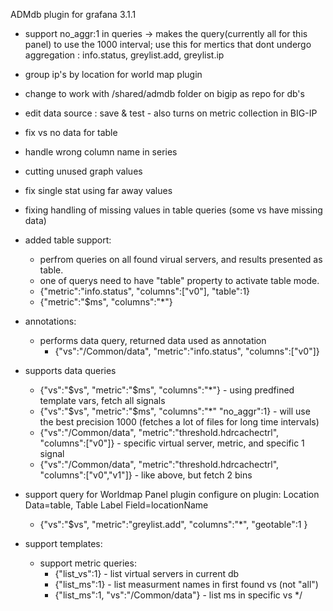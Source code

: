 ADMdb plugin for grafana 3.1.1

+ support no_aggr:1 in queries -> makes the query(currently all for this panel) to use the 1000 interval;
    use this for mertics that dont undergo aggregation : info.status, greylist.add, greylist.ip
+ group ip's by location for world map plugin
+ change to work with /shared/admdb folder on bigip as repo for db's
+ edit data source : save & test - also turns on metric collection in BIG-IP
+ fix vs no data for table
+ handle wrong column name in series
+ cutting unused graph values
+ fix single stat using far away values
+ fixing handling of missing values in table queries (some vs have missing data)

+ added table support:
    + perfrom queries on all found virual servers, and results presented as table.
    + one of querys need to have "table" property to activate table mode.
    + {"metric":"info.status", "columns":["v0"], "table":1}
    + {"metric":"$ms", "columns":"*"} 

+ annotations:
    + performs data query, returned data used as annotation
        + {"vs":"/Common/data", "metric":"info.status", "columns":["v0"]} 

+ supports data queries
    + {"vs":"$vs", "metric":"$ms", "columns":"*"} - using predfined template vars, fetch all signals
    + {"vs":"$vs", "metric":"$ms", "columns":"*" "no_aggr":1} - will use the best precision 1000 (fetches a lot of files for long time intervals)
    + {"vs":"/Common/data", "metric":"threshold.hdrcachectrl", "columns":["v0"]} - specific virtual server, metric, and specific 1 signal
    + {"vs":"/Common/data", "metric":"threshold.hdrcachectrl", "columns":["v0","v1"]} - like above, but fetch 2 bins

+ support query for Worldmap Panel plugin
    configure on plugin:  Location Data=table, Table Label Field=locationName
    + {"vs":"$vs", "metric":"greylist.add", "columns":"*", "geotable":1 } 

+ support templates:
    + support metric queries:
        + {"list_vs":1}  - list virtual servers in current db   
        + {"list_ms":1}  - list measurment names in first found vs (not "all") 
        + {"list_ms":1, "vs":"/Common/data"} - list ms in specific vs */